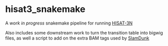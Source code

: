 # hisat3_snakemake
A *work in progress* snakemake pipeline for running [HISAT-3N](https://daehwankimlab.github.io/hisat2/hisat-3n/) 

Also includes some downstream work to turn the transition table into bigwig files, as well a script to add on the extra BAM tags used by [SlamDunk](http://t-neumann.github.io/slamdunk/) 

